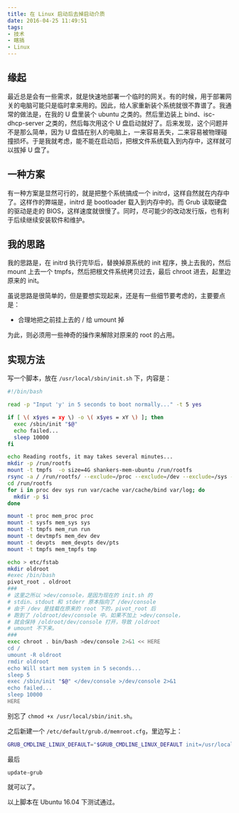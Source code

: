 ```yaml
---
title: 在 Linux 启动后去掉启动介质
date: 2016-04-25 11:49:51
tags: 
- 技术
- 瞎搞
- Linux
---
```


## 缘起

最近总是会有一些需求，就是快速地部署一个临时的网关。有的时候，用于部署网关的电脑可能只是临时拿来用的。因此，给人家重新装个系统就很不靠谱了。我通常的做法是，在我的 U 盘里装个 ubuntu 之类的。然后里边装上 bind、isc-dhcp-server 之类的，然后每次用这个 U 盘启动就好了。后来发现，这个问题并不是那么简单，因为 U 盘插在别人的电脑上，一来容易丢失，二来容易被物理碰撞损坏。于是我就考虑，能不能在启动后，把根文件系统载入到内存中，这样就可以拔掉 U 盘了。

<!--more-->

## 一种方案

有一种方案是显然可行的，就是把整个系统搞成一个 initrd，这样自然就在内存中了。这样作的弊端是，initrd 是 bootloader 载入到内存中的。而 Grub 读取硬盘的驱动是走的 BIOS，这样速度就很慢了。同时，尽可能少的改动发行版，也有利于后续继续安装软件和维护。

## 我的思路

我的思路是，在 initrd 执行完毕后，替换掉原系统的 init 程序，换上去我的，然后 mount 上去一个 tmpfs，然后把根文件系统拷贝过去，最后 chroot 进去，起里边原来的 init。

虽说思路是很简单的，但是要想实现起来，还是有一些细节要考虑的，主要要点是：

- 合理地把之前挂上去的 / 给 umount 掉

为此，则必须用一些神奇的操作来解除对原来的 root 的占用。

## 实现方法

写一个脚本，放在 `/usr/local/sbin/init.sh` 下，内容是：

``` bash
#!/bin/bash

read -p "Input 'y' in 5 seconds to boot normally..." -t 5 yes

if [ \( x$yes = xy \) -o \( x$yes = xY \) ]; then
  exec /sbin/init "$@"
  echo failed...
  sleep 10000
fi

echo Reading rootfs, it may takes several minutes...
mkdir -p /run/rootfs
mount -t tmpfs  -o size=4G shankers-mem-ubuntu /run/rootfs 
rsync -a / /run/rootfs/ --exclude=/proc --exclude=/dev --exclude=/sys --exclude=/run --exclude=/var/cache --exclude=/var/log --exclude=/usr/include --exclude=/usr/local/include 
cd /run/rootfs
for i in proc dev sys run var/cache var/cache/bind var/log; do
  mkdir -p $i
done

mount -t proc mem_proc proc
mount -t sysfs mem_sys sys
mount -t tmpfs mem_run run
mount -t devtmpfs mem_dev dev
mount -t devpts  mem_devpts dev/pts
mount -t tmpfs mem_tmpfs tmp

echo > etc/fstab
mkdir oldroot
#exec /bin/bash
pivot_root . oldroot
###
# 这里之所以 >dev/console，是因为现在的 init.sh 的 
# stdin、stdout 和 stderr 原本指向了 /dev/console
# 由于 /dev 是挂载在原来的 root 下的，pivot_root 后
# 跑到了 /oldroot/dev/console 中。如果不加上 >dev/console，
# 就会保持 /oldroot/dev/console 打开，导致 /oldroot 
# umount 不下来。
###
exec chroot . bin/bash >dev/console 2>&1 << HERE
cd /
umount -R oldroot
rmdir oldroot
echo Will start mem system in 5 seconds...
sleep 5
exec /sbin/init "$@" </dev/console >/dev/console 2>&1
echo failed...
sleep 10000
HERE
```
别忘了 `chmod +x /usr/local/sbin/init.sh`。

之后新建一个 `/etc/default/grub.d/memroot.cfg`，里边写上：

``` bash
GRUB_CMDLINE_LINUX_DEFAULT="$GRUB_CMDLINE_LINUX_DEFAULT init=/usr/local/sbin/init.sh"
```

最后 

```
update-grub
```

就可以了。

以上脚本在 Ubuntu 16.04 下测试通过。